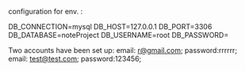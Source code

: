 configuration for env. :

DB_CONNECTION=mysql
DB_HOST=127.0.0.1
DB_PORT=3306
DB_DATABASE=noteProject
DB_USERNAME=root
DB_PASSWORD=

Two accounts have been set up: 
email: r@gmail.com; password:rrrrrr;
email: test@test.com; password:123456;
